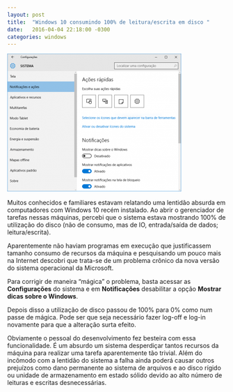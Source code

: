 ```yaml
---
layout: post
title:  "Windows 10 consumindo 100% de leitura/escrita em disco "
date:   2016-04-04 22:18:00 -0300
categories: windows
---
```

![Windows](/assets/images/2016-05-28-windows.png)

Muitos conhecidos e familiares estavam relatando uma lentidão absurda em computadores com Windows 10 recém instalado. Ao abrir o gerenciador de tarefas nessas máquinas, percebi que o sistema estava mostrando 100% de utilização do disco (não de consumo, mas de IO, entrada/saída de dados; leitura/escrita).

Aparentemente não haviam programas em execução que justificassem tamanho consumo de recursos da máquina e pesquisando um pouco mais na Internet descobri que trata-se de um problema crônico da nova versão do sistema operacional da Microsoft.

Para corrigir de maneira “mágica” o problema, basta acessar as **Configurações** do sistema e em **Notificações** desabilitar a opção **Mostrar dicas sobre o Windows**.

Depois disso a utilização de disco passou de 100% para 0% como num passe de mágica. Pode ser que seja necessário fazer log-off e log-in novamente para que a alteração surta efeito.

Obviamente o pessoal do desenvolvimento fez besteira com essa funcionalidade. É um absurdo um sistema desperdiçar tantos recursos da máquina para realizar uma tarefa aparentemente tão trivial. Além do incômodo com a lentidão do sistema a falha ainda poderá causar outros prejuízos como dano permanente ao sistema de arquivos e ao disco rígido ou unidade de armazenamento em estado sólido devido ao alto número de leituras e escritas desnecessárias.
